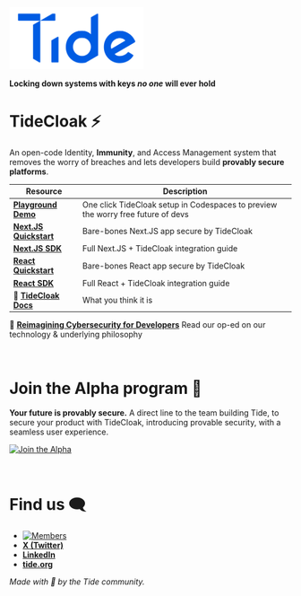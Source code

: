 <div>
  <img src="./TideLogo-Wordmark-Blue.png" alt="Tide logo" width="240"/>
</div>

**Locking down systems with keys *no one* will ever hold**

# TideCloak ⚡️

An open-code Identity, **Immunity**, and Access Management system that removes the worry of breaches and lets developers build **provably secure platforms**.

| Resource | Description |
|---|---|
| **[Playground Demo](https://github.com/tide-foundation/tidecloak-playground)** | One click TideCloak setup in Codespaces to preview the worry free future of devs |
| **[Next.JS Quickstart](https://github.com/tide-foundation/tidecloak-js/blob/main/packages/tidecloak-create-nextjs/README.md#quickstart)** | Bare-bones Next.JS app secure by TideCloak |
| **[Next.JS SDK](https://github.com/tide-foundation/tidecloak-js/blob/main/packages/tidecloak-nextjs/README.md)** | Full Next.JS + TideCloak integration guide |
| **[React Quickstart](https://github.com/tide-foundation/tidecloak-gettingstarted)** | Bare-bones React app secure by TideCloak |
| **[React SDK](https://github.com/tide-foundation/tidecloak-js/blob/main/packages/tidecloak-react/README.md)** | Full React + TideCloak integration guide |
| 📰 **[TideCloak Docs](https://docs.tidecloak.com/docs/intro)** | What you think it is |

📌 **[Reimagining Cybersecurity for Developers](https://tide.org/blog/rethinking-cybersecurity-for-developers)** Read our op-ed on our technology & underlying philosophy

<br />

# Join the Alpha program 🚀

**Your future is provably secure.**
A direct line to the team building Tide, to secure your product with TideCloak, introducing provable security, with a seamless user experience.

[![Join the Alpha](https://img.shields.io/badge/Join_the_Alpha-0A81C4?style=for-the-badge&logo=apachespark&logoColor=white)](https://tide.org/alpha)

<br />

# Find us 🗨️

- [![Members](https://img.shields.io/badge/dynamic/json?url=https%3A%2F%2Fdiscord.com%2Fapi%2Finvites%2FXBMd9ny2q5%3Fwith_counts%3Dtrue&query=%24.approximate_member_count&label=Members&logo=discord&logoColor=white)](https://discord.gg/XBMd9ny2q5)
- [**X (Twitter)**](https://twitter.com/tidefoundation)
- [**LinkedIn**](https://www.linkedin.com/company/tide-foundation/)
- [**tide.org**](https://tide.org)

*Made with 🤯 by the Tide community.*
